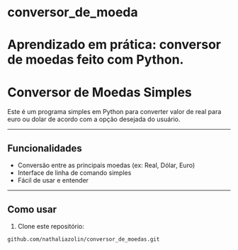 # conversor_de_moeda
# Aprendizado em prática: conversor de moedas feito com Python.
# Conversor de Moedas Simples

Este é um programa simples em Python para converter valor de real para euro ou dolar de acordo com a opção desejada do usuário.

---

## Funcionalidades

- Conversão entre as principais moedas (ex: Real, Dólar, Euro)  
- Interface de linha de comando simples  
- Fácil de usar e entender

---

## Como usar

1. Clone este repositório:  
```bash
github.com/nathaliazolin/conversor_de_moedas.git
